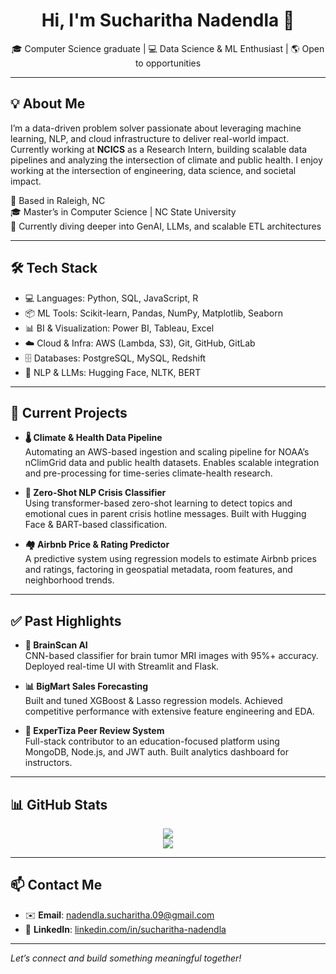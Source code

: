 <h1 align="center">Hi, I'm Sucharitha Nadendla 👋</h1>
<p align="center">
🎓 Computer Science graduate | 💻 Data Science & ML Enthusiast | 🌎 Open to opportunities
</p>

---

## 💡 About Me

I’m a data-driven problem solver passionate about leveraging machine learning, NLP, and cloud infrastructure to deliver real-world impact. Currently working at **NCICS** as a Research Intern, building scalable data pipelines and analyzing the intersection of climate and public health. I enjoy working at the intersection of engineering, data science, and societal impact.

📍 Based in Raleigh, NC  
🎓 Master’s in Computer Science | NC State University  
🌱 Currently diving deeper into GenAI, LLMs, and scalable ETL architectures

---

## 🛠️ Tech Stack

- 💻 Languages: Python, SQL, JavaScript, R
- 📦 ML Tools: Scikit-learn, Pandas, NumPy, Matplotlib, Seaborn
- 📊 BI & Visualization: Power BI, Tableau, Excel
- ☁️ Cloud & Infra: AWS (Lambda, S3), Git, GitHub, GitLab
- 🗄️ Databases: PostgreSQL, MySQL, Redshift
- 🔎 NLP & LLMs: Hugging Face, NLTK, BERT


---

## 🚧 Current Projects

- **🌡️ Climate & Health Data Pipeline**  
  Automating an AWS-based ingestion and scaling pipeline for NOAA’s nClimGrid data and public health datasets. Enables scalable integration and pre-processing for time-series climate-health research.

- **🧠 Zero-Shot NLP Crisis Classifier**  
  Using transformer-based zero-shot learning to detect topics and emotional cues in parent crisis hotline messages. Built with Hugging Face & BART-based classification.

- **🏘️ Airbnb Price & Rating Predictor**  
  A predictive system using regression models to estimate Airbnb prices and ratings, factoring in geospatial metadata, room features, and neighborhood trends.

---

## ✅ Past Highlights

- **🧠 BrainScan AI**  
  CNN-based classifier for brain tumor MRI images with 95%+ accuracy. Deployed real-time UI with Streamlit and Flask.

- **📊 BigMart Sales Forecasting**  
  Built and tuned XGBoost & Lasso regression models. Achieved competitive performance with extensive feature engineering and EDA.

- **🧪 ExperTiza Peer Review System**  
  Full-stack contributor to an education-focused platform using MongoDB, Node.js, and JWT auth. Built analytics dashboard for instructors.

---

## 📊 GitHub Stats

<p align="center">
  <img src="https://github-readme-stats.vercel.app/api?username=Nsucharitha&show_icons=true&theme=default&count_private=true&hide=prs"/>
  <br/>
  <img src="https://github-readme-streak-stats.herokuapp.com/?user=SucharithaNadendla&theme=default"/>
</p>

---

## 📫 Contact Me

- ✉️ **Email**: nadendla.sucharitha.09@gmail.com  
- 💼 **LinkedIn**: [linkedin.com/in/sucharitha-nadendla](https://linkedin.com/in/sucharitha-nadendla)  

---

*Let’s connect and build something meaningful together!*
